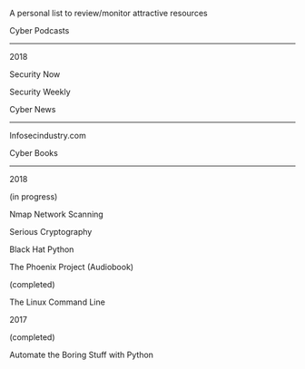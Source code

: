 A personal list to review/monitor attractive resources

Cyber Podcasts

------------------

2018 

Security Now

Security Weekly

Cyber News

------------------

Infosecindustry.com

Cyber Books

------------------

2018

(in progress)

Nmap Network Scanning

Serious Cryptography

Black Hat Python

The Phoenix Project (Audiobook)

(completed)

The Linux Command Line

2017

(completed)

Automate the Boring Stuff with Python
